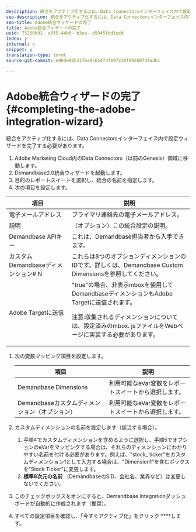```yaml
---
description: 統合をアクティブ化するには、Data Connectorsインターフェイス内で設定ウィザードを完了する必要があります。
seo-description: 統合をアクティブ化するには、Data Connectorsインターフェイス内で設定ウィザードを完了する必要があります。
seo-title: Adobe統合ウィザードの完了
title: Adobe統合ウィザードの完了
uuid: 75260b92- a6f5-44b6- b3ea- d5945fdd1ecb
index: y
internal: n
snippet: y
translation-type: tm+mt
source-git-commit: e96de98b3176a05654fdf697210f992b0fd4adb1

---
```



# Adobe統合ウィザードの完了{#completing-the-adobe-integration-wizard}

統合をアクティブ化するには、Data Connectorsインターフェイス内で設定ウィザードを完了する必要があります。

1. Adobe Marketing Cloud内のData Connectors（以前のGenesis）領域に移動します。
1. Demandbase2.0統合ウィザードを起動します。
1. 目的のレポートスイートを選択し、統合の名前を指定します。
1. 次の項目を設定します。

<table id="table_8D60DC7C48C144DC9934749E7F9F65FF"> 
 <thead> 
  <tr> 
   <th colname="col1" class="entry"> 項目 </th> 
   <th colname="col2" class="entry"> 説明 </th> 
  </tr>
 </thead>
 <tbody> 
  <tr> 
   <td colname="col1"> 電子メールアドレス </td> 
   <td colname="col2"> プライマリ連絡先の電子メールアドレス。 </td> 
  </tr> 
  <tr> 
   <td colname="col1"> 説明 </td> 
   <td colname="col2"> （オプション）この統合設定の説明。 </td> 
  </tr> 
  <tr> 
   <td colname="col1"> Demandbase APIキー </td> 
   <td colname="col2"> これは、Demandbase担当者から入手できます。 </td> 
  </tr> 
  <tr> 
   <td colname="col1"> カスタムDemandbaseディメンション# N </td> 
   <td colname="col2"> これらは8つのオプションディメンションのIDです。詳しくは、Demandbase Custom Dimensionsを参照してください。 </td> 
  </tr> 
  <tr> 
   <td colname="col1"> Adobe Targetに送信 </td> 
   <td colname="col2">"true"の場合、非表示mboxを使用してDemandbaseディメンションもAdobe Targetに送信されます。 <p>注意:収集されるディメンションについては、設定済みのmbox. jsファイルをWebページに実装する必要があります。 </p> </td> 
  </tr> 
 </tbody> 
</table>

1. 次の変数マッピング項目を設定します。

   | 項目 | 説明 |
   |---|---|
   | Demandbase Dimensions | 利用可能なeVar変数をレポートスイートから選択します。 |
   | Demandbaseカスタムディメンション（オプション） | 利用可能なeVar変数をレポートスイートから選択します。 |

1. カスタムディメンションの名前を設定します（該当する場合）。

   1. 手順4でカスタムディメンションを含めるように選択し、手順5でオプションのeVarをマッピングする場合は、それらのディメンションにわかりやすい名前を付ける必要があります。例えば、"stock_ ticker"をカスタムディメンション1として入力する場合は、"Dimension1"を含むボックスを"Stock Ticker"に変更します。
   1. **標準8次元の名前** （DemandbaseのSID、会社名、業界など）は変更しないでください。

1. このチェックボックスをオンにすると、Demandbase Integrationダッシュボードが自動的に作成されます（推奨）。
1. すべての設定項目を確認し、「今すぐアクティブ化」をクリック ****&#x200B;します。

